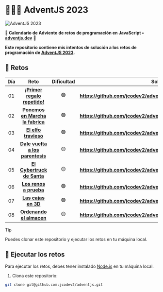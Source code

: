 # 🎅🏻🎄 AdventJS 2023

![AdventJS 2023](https://github.com/jcodev2/adventjs/assets/72767265/d8e48d75-4676-4180-b377-12f08afe99d4)

**💋 Calendario de Adviento de retos de programación en JavaScript •**
**[adventjs.dev](https://adventjs.dev/)**
**🚀**

**Este repositorio contiene mis intentos de solución a los retos de programación de [AdventJS 2023](https://adventjs.dev/).**

## 🎄 Retos

| Día |                                     Reto                                      | Dificultad |                                Solución                                 |
| :-: | :---------------------------------------------------------------------------: | :--------: | :---------------------------------------------------------------------: |
| 01  |   [**¡Primer regalo repetido!**](https://adventjs.dev/es/challenges/2023/1)   |     🟢     | **https://github.com/jcodev2/adventjs/blob/master/ejercicio1/index.js** |
| 02  | [**Ponemos en Marcha la fabrica**](https://adventjs.dev/es/challenges/2023/2) |     🟢     | **https://github.com/jcodev2/adventjs/blob/master/ejercicio2/index.js** |
| 03  |       [**El elfo travieso**](https://adventjs.dev/es/challenges/2023/3)       |     🟢     | **https://github.com/jcodev2/adventjs/blob/master/ejercicio3/index.js** |
| 04  | [**Dale vuelta a los parentesis**](https://adventjs.dev/es/challenges/2023/4) |     🟡     | **https://github.com/jcodev2/adventjs/blob/master/ejercicio4/index.js** |
| 05  |    [**El Cybertruck de Santa**](https://adventjs.dev/es/challenges/2023/5)    |     🟡     | **https://github.com/jcodev2/adventjs/blob/master/ejercicio5/index.js** |
| 06  |      [**Los renos a prueba**](https://adventjs.dev/es/challenges/2023/6)      |     🟢     | **https://github.com/jcodev2/adventjs/blob/master/ejercicio6/index.js** |
| 07  |       [**Las cajas en 3D**](https://adventjs.dev/es/challenges/2023/7)        |     🟢     | **https://github.com/jcodev2/adventjs/blob/master/ejercicio7/index.js** |
| 08  |     [**Ordenando el almacen**](https://adventjs.dev/es/challenges/2023/8)     |     🟡     | **https://github.com/jcodev2/adventjs/blob/master/ejercicio8/index.js** |

> [!TIP]
> Puedes clonar este repositorio y ejecutar los retos en tu máquina local.

## 🚀 Ejecutar los retos

Para ejecutar los retos, debes tener instalado [Node.js](https://nodejs.org/es/) en tu máquina local.

1. Clona este repositorio:

```bash
git clone git@github.com:jcodev2/adventjs.git
```
